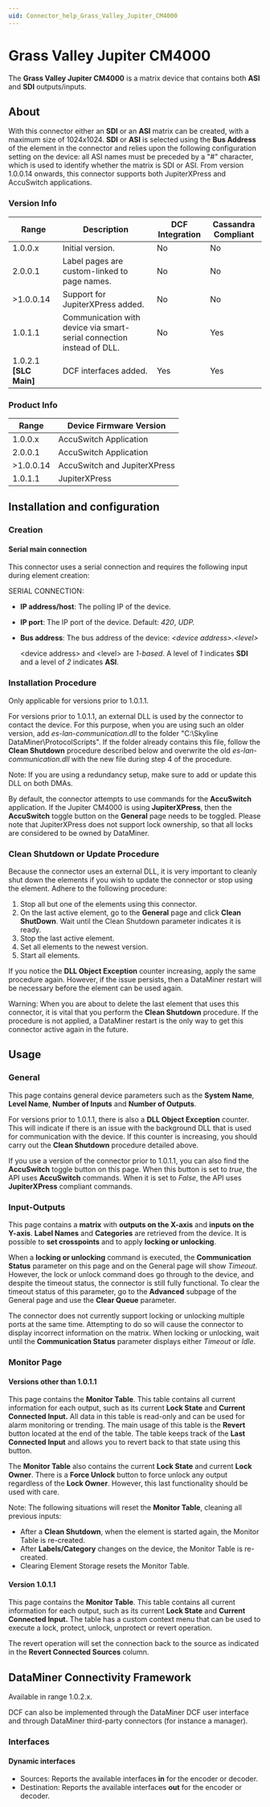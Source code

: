 ```yaml
---
uid: Connector_help_Grass_Valley_Jupiter_CM4000
---
```


# Grass Valley Jupiter CM4000

The **Grass Valley Jupiter CM4000** is a matrix device that contains both **ASI** and **SDI** outputs/inputs.

## About

With this connector either an **SDI** or an **ASI** matrix can be created, with a maximum size of 1024x1024. **SDI** or **ASI** is selected using the **Bus Address** of the element in the connector and relies upon the following configuration setting on the device: all ASI names must be preceded by a "#" character, which is used to identify whether the matrix is SDI or ASI. From version 1.0.0.14 onwards, this connector supports both JupiterXPress and AccuSwitch applications.

### Version Info

| Range                    | Description                                                           | DCF Integration | Cassandra Compliant |
|--------------------------|-----------------------------------------------------------------------|-----------------|---------------------|
| 1.0.0.x                  | Initial version.                                                      | No              | No                  |
| 2.0.0.1                  | Label pages are custom-linked to page names.                          | No              | No                  |
| \>1.0.0.14               | Support for JupiterXPress added.                                      | No              | No                  |
| 1.0.1.1                  | Communication with device via smart-serial connection instead of DLL. | No              | Yes                 |
| 1.0.2.1 **\[SLC Main\]** | DCF interfaces added.                                                 | Yes             | Yes                 |

### Product Info

| Range      | Device Firmware Version      |
|------------|------------------------------|
| 1.0.0.x    | AccuSwitch Application       |
| 2.0.0.1    | AccuSwitch Application       |
| \>1.0.0.14 | AccuSwitch and JupiterXPress |
| 1.0.1.1    | JupiterXPress                |

## Installation and configuration

### Creation

#### Serial main connection

This connector uses a serial connection and requires the following input during element creation:

SERIAL CONNECTION:

- **IP address/host**: The polling IP of the device.
- **IP port**: The IP port of the device. Default: *420*, *UDP.*
- **Bus address**: The bus address of the device: *\<device address\>.\<level\>*

  \<device address\> and \<level\> are *1-based*. A level of *1* indicates **SDI** and a level of *2* indicates **ASI**.

### Installation Procedure

Only applicable for versions prior to 1.0.1.1.

For versions prior to 1.0.1.1, an external DLL is used by the connector to contact the device. For this purpose, when you are using such an older version, add *es-lan-communication.dll* to the folder "C:\Skyline DataMiner\ProtocolScripts". If the folder already contains this file, follow the **Clean Shutdown** procedure described below and overwrite the old *es-lan-communication.dll* with the new file during step 4 of the procedure.

Note: If you are using a redundancy setup, make sure to add or update this DLL on both DMAs.

By default, the connector attempts to use commands for the **AccuSwitch** application. If the Jupiter CM4000 is using **JupiterXPress**, then the **AccuSwitch** toggle button on the **General** page needs to be toggled. Please note that JupiterXPress does not support lock ownership, so that all locks are considered to be owned by DataMiner.

### Clean Shutdown or Update Procedure

Because the connector uses an external DLL, it is very important to cleanly shut down the elements if you wish to update the connector or stop using the element. Adhere to the following procedure:

1. Stop all but one of the elements using this connector.
1. On the last active element, go to the **General** page and click **Clean ShutDown**. Wait until the Clean Shutdown parameter indicates it is ready.
1. Stop the last active element.
1. Set all elements to the newest version.
1. Start all elements.

If you notice the **DLL Object Exception** counter increasing, apply the same procedure again. However, if the issue persists, then a DataMiner restart will be necessary before the element can be used again.

Warning: When you are about to delete the last element that uses this connector, it is vital that you perform the **Clean Shutdown** procedure. If the procedure is not applied, a DataMiner restart is the only way to get this connector active again in the future.

## Usage

### General

This page contains general device parameters such as the **System Name**, **Level Name**, **Number of Inputs** and **Number of Outputs**.

For versions prior to 1.0.1.1, there is also a **DLL Object Exception** counter. This will indicate if there is an issue with the background DLL that is used for communication with the device. If this counter is increasing, you should carry out the **Clean Shutdown** procedure detailed above.

If you use a version of the connector prior to 1.0.1.1, you can also find the **AccuSwitch** toggle button on this page. When this button is set to *true*, the API uses **AccuSwitch** commands. When it is set to *False*, the API uses **JupiterXPress** compliant commands.

### Input-Outputs

This page contains a **matrix** with **outputs on the X-axis** and **inputs on the Y-axis**. **Label Names** and **Categories** are retrieved from the device. It is possible to **set crosspoints** and to apply **locking or unlocking**.

When a **locking or unlocking** command is executed, the **Communication Status** parameter on this page and on the General page will show *Timeout*. However, the lock or unlock command does go through to the device, and despite the timeout status, the connector is still fully functional. To clear the timeout status of this parameter, go to the **Advanced** subpage of the General page and use the **Clear Queue** parameter.

The connector does not currently support locking or unlocking multiple ports at the same time. Attempting to do so will cause the connector to display incorrect information on the matrix. When locking or unlocking, wait until the **Communication Status** parameter displays either *Timeout* or *Idle*.

### Monitor Page

#### Versions other than 1.0.1.1

This page contains the **Monitor Table**. This table contains all current information for each output, such as its current **Lock State** and **Current Connected Input.** All data in this table is read-only and can be used for alarm monitoring or trending. The main usage of this table is the **Revert** button located at the end of the table. The table keeps track of the **Last Connected Input** and allows you to revert back to that state using this button.

The **Monitor Table** also contains the current **Lock State** and current **Lock Owner**. There is a **Force Unlock** button to force unlock any output regardless of the **Lock Owner**. However, this last functionality should be used with care.

Note: The following situations will reset the **Monitor Table**, cleaning all previous inputs:

- After a **Clean Shutdown**, when the element is started again, the Monitor Table is re-created.
- After **Labels/Category** changes on the device, the Monitor Table is re-created.
- Clearing Element Storage resets the Monitor Table.

#### Version 1.0.1.1

This page contains the **Monitor Table**. This table contains all current information for each output, such as its current **Lock State** and **Current Connected Input.** The table has a custom context menu that can be used to execute a lock, protect, unlock, unprotect or revert operation.

The revert operation will set the connection back to the source as indicated in the **Revert Connected Sources** column.

## DataMiner Connectivity Framework

Available in range 1.0.2.x.

DCF can also be implemented through the DataMiner DCF user interface and through DataMiner third-party connectors (for instance a manager).

### Interfaces

#### Dynamic interfaces

- Sources: Reports the available interfaces **in** for the encoder or decoder.
- Destination: Reports the available interfaces **out** for the encoder or decoder.
